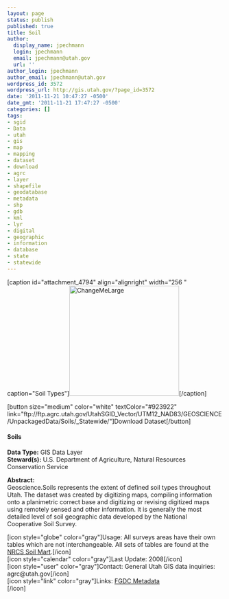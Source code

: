 ```yaml
---
layout: page
status: publish
published: true
title: Soil
author:
  display_name: jpechmann
  login: jpechmann
  email: jpechmann@utah.gov
  url: ''
author_login: jpechmann
author_email: jpechmann@utah.gov
wordpress_id: 3572
wordpress_url: http://gis.utah.gov/?page_id=3572
date: '2011-11-21 10:47:27 -0500'
date_gmt: '2011-11-21 17:47:27 -0500'
categories: []
tags:
- sgid
- Data
- utah
- gis
- map
- mapping
- dataset
- download
- agrc
- layer
- shapefile
- geodatabase
- metadata
- shp
- gdb
- kml
- lyr
- digital
- geographic
- information
- database
- state
- statewide
---
```

<p>[caption id="attachment_4794" align="alignright" width="256 " caption="Soil Types"]<img class="size-full wp-image-4794" title="map" src="http://gis.utah.gov/wp-content/uploads/Soils.png" alt="ChangeMeLarge" width="256" height="256" />[/caption]</p>
<p>[button size="medium" color="white" textColor="#923922" link="ftp://ftp.agrc.utah.gov/UtahSGID_Vector/UTM12_NAD83/GEOSCIENCE/UnpackagedData/Soils/_Statewide/"]Download Dataset[/button]</p>
<h4><strong>Soils</h4>
<p></strong></p>
<p><strong>Data Type:</strong> GIS Data Layer<br />
<strong>Steward(s):</strong> U.S. Department of Agriculture, Natural Resources Conservation Service</p>
<p><strong>Abstract:</strong><br />
Geoscience.Soils represents the extent of defined soil types throughout Utah. The dataset was created by digitizing maps, compiling information onto a planimetric correct base and digitizing or revising digitized maps using remotely sensed and other information. It is generally the most detailed level of soil geographic data developed by the National Cooperative Soil Survey.  </p>
<p>[icon style="globe" color="gray"]Usage: All surveys areas have their own tables which are not interchangeable.  All sets of tables are found at the <a href="http://www.nrcs.usda.gov/wps/portal/nrcs/main/ut/soils/surveys/">NRCS Soil Mart</a>.[/icon]<br />
[icon style="calendar" color="gray"]Last Update: 2008[/icon]<br />
[icon style="user" color="gray"]Contact: General Utah GIS data inquiries: agrc@utah.gov[/icon]<br />
[icon style="link" color="gray"]Links: <a href="ftp://ftp.agrc.utah.gov/SGID93_Vector/NAD83/MetadataHTML/SGID93_GEOSCIENCE_Soils.html">FGDC Metadata</a><br />
[/icon] </p>
